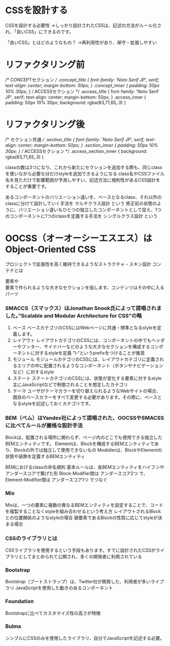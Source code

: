# CSSを設計する

CSSを設計する必要性
→しっかり設計されたCSSは、記述の方法がルール化され、「良いCSS」にできるのです。

「良いCSS」とはどのようなもの？
→再利用性があり、保守・拡張しやすい

# リファクタリング前
/* CONCEPTセクション */
.concept_title {
  font-family: 'Noto Serif JP', serif;
  text-align: center;
  margin-bottom: 50px;
}
.concept_inner {
  padding: 50px 10% 30px;
}
/* ACCESSセクション */
.access_title {
  font-family: 'Noto Serif JP', serif;
  text-align: center;
  margin-bottom: 50px;
}
.access_inner {
  padding: 50px 10% 30px;
  background: rgba(83,71,65,.3)
}

# リファクタリング後
/* セクション共通 */
.section_title {
  font-family: 'Noto Serif JP', serif;
  text-align: center;
  margin-bottom: 50px;
}
.section_inner {
  padding: 50px 10% 30px;
}
/* ACCESSセクション */
.access_section_inner {
  background: rgba(83,71,65,.3)
}

classの数は3つになり、これから新たにセクションを追加する際も、同じclassを使いながら必要な分だけstyleを追加できるようになる
class名やCSSファイル名を見ただけで影響範囲が予測しやすい、記述方法に規則性があるCSS設計をすることが重要です。

あるコンポーネントのバリエーション違いを、ベースとなるclass、それ以外のclassに分けて設計していく手法を マルチクラス設計 という
修正前の状態のように、バリエーション違いもひとつの独立したコンポーネントとして捉え、1つのコンポーネントに1つのclassを定義する手法を シングルクラス設計 という

# OOCSS（オーオーシーエスエス）はObject-Oriented CSS
プロジェクトで拡張性を高く維持できるようなストラクチャ・スキン設計
コンテナとは<section>要素や<article>要素で作られるような大きなセクションを指します。コンテンツはその中に入るパーツ

# SMACCS（スマックス）はJonathan Snook氏によって提唱されました。”Scalable and Modular Architecture for CSS”の略
1. ベース
 ベースカテゴリのCSSにはWebページに共通・標準となるstyleを定義します。
2. レイアウト
 レイアウトカテゴリのCSSには、コンポーネントの中でもヘッダーやフッター、サイドバーなどのような大きなセクションを構成するコンポーネントに対するstyleを定義
 ”l-“というprefixをつけることが推奨
3. モジュール
 モジュールカテゴリのCSSには、レイアウトカテゴリに定義されるエリアの中に配置されるようなコンポーネント（ボタンやナビゲーションなど）に対するstyle
4. ステート
 ステートカテゴリのCSSには、状態が変化する要素に対するstyle
 主にJavaScriptなどで制御されることを想定したカテゴリ
5. テーマ
 ユーザがテーマカラーを切り替えられるようなWebサイトの場合、既存のベースカラーをすべて変更する必要があります。その際に、ベースとなるstyleを記述しておくカテゴリです。

 # BEM（ベム）はYandex社によって提唱された、OOCSSやSMACSSに比べてルールが厳格な設計手法
 Blockは、配置される場所に関わらず、ページ内のどこでも使用できる独立したBEMエンティティです。
 Elementは、Blockを構成するBEMエンティティであり、Blockの外では独立して使用できないもの
 Modidierは、BlockやElementの状態や装飾を定義するBEMエンティティ

 BEMにおけるclassの命名規則
 基本ルールは、各BEMエンティティをハイフンやアンダースコアで繋げた形
 Block-Modifier間は アンダースコア2つ で、Element-Modifier間は アンダースコア1つ でつなぐ

 # Mix
Mixは、一つの要素に複数の異なるBEMエンティティを設定することで、コードを複製することなくstyleを組み合わせるという考え方
レイアウトされるBlockとの位置関係のようなstyleの場合
親要素であるBlockの性質に応じてstyleが決まる場合

# CSSのライブラリとは
CSSライブラリを使用するという手段もあります。すでに設計されたCSSがライブラリとしてまとめられて公開され、多くの開発者に利用されている

# Bootstrap
Bootstrap（ブートストラップ）は、Twitter社が開発した、利用者が多いライブラリ
JavaScriptを使用した動きのあるコンポーネント

# Foundation
Bootstrapに比べてカスタマイズ性の高さが特徴

# Bulma
シンプルにCSSのみを使用したライブラリ、自分でJavaScriptを記述する必要。

